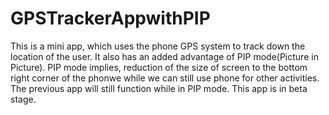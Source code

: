 # GPSTrackerAppwithPIP
This is a mini app, which uses the phone GPS system to track down the location of the user.
It also has an added advantage of PIP mode(Picture in Picture). 
PIP mode implies, reduction of the size of screen to the bottom right corner of the phonwe while we can still use phone for other activities.
The previous app will still function while in PIP mode.
This app is in beta stage.
